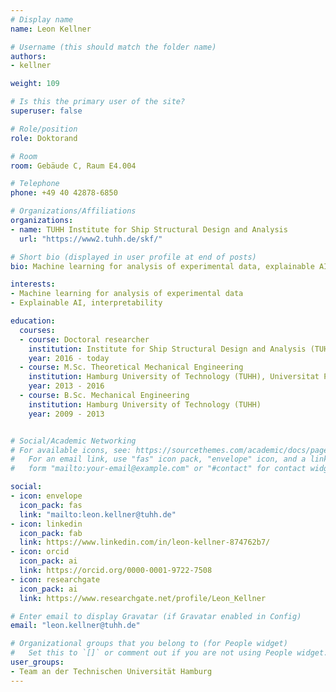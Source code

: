 ```yaml
---
# Display name
name: Leon Kellner

# Username (this should match the folder name)
authors:
- kellner

weight: 109

# Is this the primary user of the site?
superuser: false

# Role/position
role: Doktorand

# Room
room: Gebäude C, Raum E4.004

# Telephone
phone: +49 40 42878-6850

# Organizations/Affiliations
organizations:
- name: TUHH Institute for Ship Structural Design and Analysis
  url: "https://www2.tuhh.de/skf/"

# Short bio (displayed in user profile at end of posts)
bio: Machine learning for analysis of experimental data, explainable AI

interests:
- Machine learning for analysis of experimental data
- Explainable AI, interpretability

education:
  courses:
  - course: Doctoral researcher
    institution: Institute for Ship Structural Design and Analysis (TUHH)
    year: 2016 - today
  - course: M.Sc. Theoretical Mechanical Engineering
    institution: Hamburg University of Technology (TUHH), Universitat Politècnica de València (UPV)
    year: 2013 - 2016
  - course: B.Sc. Mechanical Engineering
    institution: Hamburg University of Technology (TUHH)
    year: 2009 - 2013


# Social/Academic Networking
# For available icons, see: https://sourcethemes.com/academic/docs/page-builder/#icons
#   For an email link, use "fas" icon pack, "envelope" icon, and a link in the
#   form "mailto:your-email@example.com" or "#contact" for contact widget.

social:
- icon: envelope
  icon_pack: fas
  link: "mailto:leon.kellner@tuhh.de"
- icon: linkedin
  icon_pack: fab
  link: https://www.linkedin.com/in/leon-kellner-874762b7/
- icon: orcid
  icon_pack: ai
  link: https://orcid.org/0000-0001-9722-7508
- icon: researchgate
  icon_pack: ai
  link: https://www.researchgate.net/profile/Leon_Kellner

# Enter email to display Gravatar (if Gravatar enabled in Config)
email: "leon.kellner@tuhh.de"

# Organizational groups that you belong to (for People widget)
#   Set this to `[]` or comment out if you are not using People widget.
user_groups:
- Team an der Technischen Universität Hamburg
---
```





